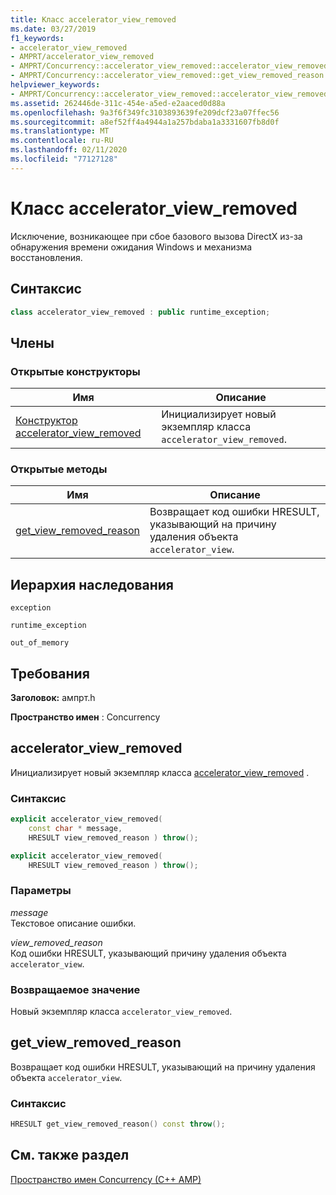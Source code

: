 ```yaml
---
title: Класс accelerator_view_removed
ms.date: 03/27/2019
f1_keywords:
- accelerator_view_removed
- AMPRT/accelerator_view_removed
- AMPRT/Concurrency::accelerator_view_removed::accelerator_view_removed
- AMPRT/Concurrency::accelerator_view_removed::get_view_removed_reason
helpviewer_keywords:
- AMPRT/Concurrency::accelerator_view_removed::accelerator_view_removed Class
ms.assetid: 262446de-311c-454e-a5ed-e2aaced0d88a
ms.openlocfilehash: 9a3f6f349fc3103893639fe209dcf23a07ffec56
ms.sourcegitcommit: a8ef52ff4a4944a1a257bdaba1a3331607fb8d0f
ms.translationtype: MT
ms.contentlocale: ru-RU
ms.lasthandoff: 02/11/2020
ms.locfileid: "77127128"
---
```

# <a name="accelerator_view_removed-class"></a>Класс accelerator_view_removed

Исключение, возникающее при сбое базового вызова DirectX из-за обнаружения времени ожидания Windows и механизма восстановления.

## <a name="syntax"></a>Синтаксис

```cpp
class accelerator_view_removed : public runtime_exception;
```

## <a name="members"></a>Члены

### <a name="public-constructors"></a>Открытые конструкторы

|Имя|Описание|
|----------|-----------------|
|[Конструктор accelerator_view_removed](#ctor)|Инициализирует новый экземпляр класса `accelerator_view_removed`.|

### <a name="public-methods"></a>Открытые методы

|Имя|Описание|
|----------|-----------------|
|[get_view_removed_reason](#get_view_removed_reason)|Возвращает код ошибки HRESULT, указывающий на причину удаления объекта `accelerator_view`.|

## <a name="inheritance-hierarchy"></a>Иерархия наследования

`exception`

`runtime_exception`

`out_of_memory`

## <a name="requirements"></a>Требования

**Заголовок:** ампрт.h

**Пространство имен** : Concurrency

## <a name="ctor"></a>accelerator_view_removed

Инициализирует новый экземпляр класса [accelerator_view_removed](accelerator-view-removed-class.md) .

### <a name="syntax"></a>Синтаксис

```cpp
explicit accelerator_view_removed(
    const char * message,
    HRESULT view_removed_reason ) throw();

explicit accelerator_view_removed(
    HRESULT view_removed_reason ) throw();
```

### <a name="parameters"></a>Параметры

*message*<br/>
Текстовое описание ошибки.

*view_removed_reason*<br/>
Код ошибки HRESULT, указывающий причину удаления объекта `accelerator_view`.

### <a name="return-value"></a>Возвращаемое значение

Новый экземпляр класса `accelerator_view_removed`.

## <a name="get_view_removed_reason"></a>get_view_removed_reason

Возвращает код ошибки HRESULT, указывающий на причину удаления объекта `accelerator_view`.

### <a name="syntax"></a>Синтаксис

```cpp
HRESULT get_view_removed_reason() const throw();
```

## <a name="see-also"></a>См. также раздел

[Пространство имен Concurrency (C++ AMP)](concurrency-namespace-cpp-amp.md)
